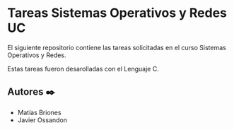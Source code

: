 # Tareas Sistemas Operativos y Redes UC
El siguiente repositorio contiene las tareas solicitadas en el curso Sistemas Operativos y Redes.

Estas tareas fueron desarolladas con el Lenguaje C.



## Autores :black_nib:
- Matías Briones
- Javier Ossandon
